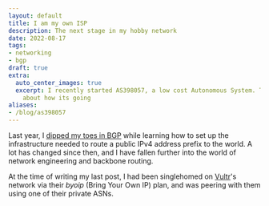 ```yaml
---
layout: default
title: I am my own ISP
description: The next stage in my hobby network
date: 2022-08-17
tags:
- networking
- bgp
draft: true
extra:
  auto_center_images: true
  excerpt: I recently started AS398057, a low cost Autonomous System. This post talks
    about how its going
aliases:
- /blog/as398057
---
```


Last year, I [dipped my toes in BGP](@/blog/2021-11-14-amprnet-bgp.md) while learning how to set up the infrastructure needed to route a public IPv4 address prefix to the world. A lot has changed since then, and I have fallen further into the world of network engineering and backbone routing.

At the time of writing my last post, I had been singlehomed on [Vultr](https://www.vultr.com/)'s network via their *byoip* (Bring Your Own IP) plan, and was peering with them using one of their private ASNs.
